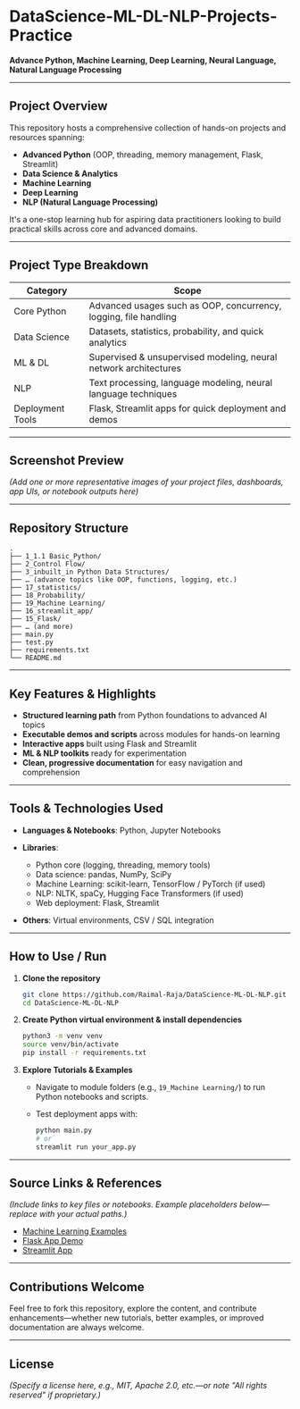 # DataScience-ML-DL-NLP-Projects-Practice

**Advance Python, Machine Learning, Deep Learning, Neural Language, Natural Language Processing**

---

## Project Overview

This repository hosts a comprehensive collection of hands-on projects and resources spanning:

* **Advanced Python** (OOP, threading, memory management, Flask, Streamlit)
* **Data Science & Analytics**
* **Machine Learning**
* **Deep Learning**
* **NLP (Natural Language Processing)**

It's a one-stop learning hub for aspiring data practitioners looking to build practical skills across core and advanced domains.

---

## Project Type Breakdown

| Category         | Scope                                                            |
| ---------------- | ---------------------------------------------------------------- |
| Core Python      | Advanced usages such as OOP, concurrency, logging, file handling |
| Data Science     | Datasets, statistics, probability, and quick analytics           |
| ML & DL          | Supervised & unsupervised modeling, neural network architectures |
| NLP              | Text processing, language modeling, neural language techniques   |
| Deployment Tools | Flask, Streamlit apps for quick deployment and demos             |

---

## Screenshot Preview

*(Add one or more representative images of your project files, dashboards, app UIs, or notebook outputs here)*

---

## Repository Structure

```
.
├── 1_1.1 Basic_Python/
├── 2_Control Flow/
├── 3_inbuilt_in Python Data Structures/
├── … (advance topics like OOP, functions, logging, etc.)
├── 17_statistics/
├── 18_Probability/
├── 19_Machine Learning/
├── 16_streamlit_app/
├── 15_Flask/
├── … (and more)
├── main.py
├── test.py
├── requirements.txt
└── README.md
```

---

## Key Features & Highlights

* **Structured learning path** from Python foundations to advanced AI topics
* **Executable demos and scripts** across modules for hands-on learning
* **Interactive apps** built using Flask and Streamlit
* **ML & NLP toolkits** ready for experimentation
* **Clean, progressive documentation** for easy navigation and comprehension

---

## Tools & Technologies Used

* **Languages & Notebooks**: Python, Jupyter Notebooks
* **Libraries**:

  * Python core (logging, threading, memory tools)
  * Data science: pandas, NumPy, SciPy
  * Machine Learning: scikit-learn, TensorFlow / PyTorch (if used)
  * NLP: NLTK, spaCy, Hugging Face Transformers (if used)
  * Web deployment: Flask, Streamlit
* **Others**: Virtual environments, CSV / SQL integration

---

## How to Use / Run

1. **Clone the repository**

   ```bash
   git clone https://github.com/Raimal-Raja/DataScience-ML-DL-NLP.git
   cd DataScience-ML-DL-NLP
   ```

2. **Create Python virtual environment & install dependencies**

   ```bash
   python3 -m venv venv
   source venv/bin/activate
   pip install -r requirements.txt
   ```

3. **Explore Tutorials & Examples**

   * Navigate to module folders (e.g., `19_Machine Learning/`) to run Python notebooks and scripts.
   * Test deployment apps with:

     ```bash
     python main.py
     # or
     streamlit run your_app.py
     ```

---

## Source Links & References

*(Include links to key files or notebooks. Example placeholders below—replace with your actual paths.)*

* [Machine Learning Examples](19_Machine%20Learning/README.md)
* [Flask App Demo](15_Flask/app.py)
* [Streamlit App](16_streamlit_app/app.py)

---

## Contributions Welcome

Feel free to fork this repository, explore the content, and contribute enhancements—whether new tutorials, better examples, or improved documentation are always welcome.

---

## License

*(Specify a license here, e.g., MIT, Apache 2.0, etc.—or note "All rights reserved" if proprietary.)*
